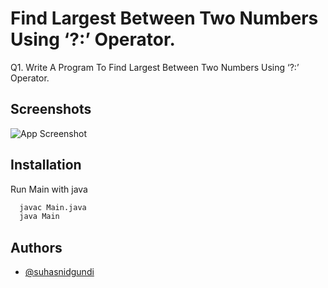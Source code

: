 
# Find Largest Between Two Numbers Using ‘?:’ Operator. 
Q1. Write A Program To Find Largest Between Two Numbers Using ‘?:’ Operator.

## Screenshots

![App Screenshot](https://suhasnidgundi.suveesoft.in/images/9.png)


## Installation

Run Main with java

```bash
  javac Main.java
  java Main
```


## Authors

- [@suhasnidgundi](https://github.com/suhasnidgundi7)

